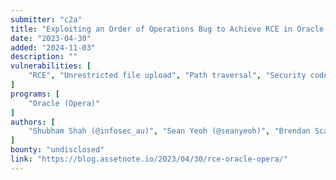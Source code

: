 ```yaml
---
submitter: "c2a"
title: "Exploiting an Order of Operations Bug to Achieve RCE in Oracle Opera"
date: "2023-04-30"
added: "2024-11-03"
description: ""
vulnerabilities: [
    "RCE", "Unrestricted file upload", "Path traversal", "Security code review"
]
programs: [
    "Oracle (Opera)"
]
authors: [
    "Shubham Shah (@infosec_au)", "Sean Yeoh (@seanyeoh)", "Brendan Scarvell (@bscarvell)", "Jason Haddix (@Jhaddix)"
]
bounty: "undisclosed"
link: "https://blog.assetnote.io/2023/04/30/rce-oracle-opera/"
---
```




